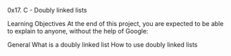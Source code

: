 0x17. C - Doubly linked lists

Learning Objectives
At the end of this project, you are expected to be able to explain to anyone, without the help of Google:

General
What is a doubly linked list
How to use doubly linked lists
